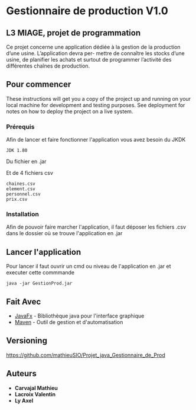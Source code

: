 # Gestionnaire de production V1.0
## L3 MIAGE, projet de programmation

Ce projet concerne une application dédiée à la gestion de la production d’une usine. L’application devra per-
mettre de connaître les stocks d’une usine, de planifier les achats et surtout de programmer l’activité des différentes
chaînes de production.

## Pour commencer

These instructions will get you a copy of the project up and running on your local machine for development and testing purposes. See deployment for notes on how to deploy the project on a live system.

### Prérequis

Afin de lancer et faire fonctionner l'application vous avez besoin du JKDK
```
JDK 1.80
```
Du fichier en .jar

Et de 4 fichiers csv
```
chaines.csv
element.csv
personnel.csv
prix.csv
```

### Installation
Afin de pouvoir faire marcher l'application, il faut déposer les fichiers .csv dans le dossier où se trouve l'application en .jar


## Lancer l'application

Pour lancer il faut ouvrir un cmd ou niveau de l'application en .jar et executer cette commmande

```
java -jar GestionProd.jar
```


## Fait Avec

* [JavaFx](https://openjfx.io/) - Bibliothèque java pour l'interface graphique
* [Maven](https://maven.apache.org/) - Outil de gestion et d'automatisation


## Versioning

https://github.com/mathieuSIO/Projet_java_Gestionnaire_de_Prod

## Auteurs

* **Carvajal Mathieu** 
* **Lacroix Valentin** 
* **Ly Axel** 
